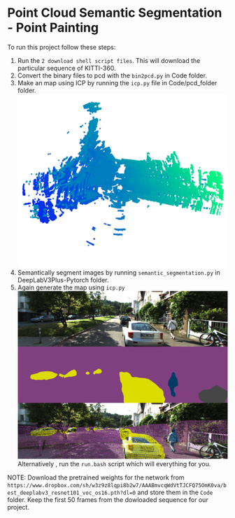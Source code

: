 # Point Cloud Semantic Segmentation - Point Painting

To run this project follow these steps:
1) Run the `2 download shell script files`. This will download the particular sequence of KITTI-360.
3) Convert the binary files to pcd with the `bin2pcd.py` in Code folder.
4) Make an map using ICP by running the `icp.py` file in Code/pcd_folder folder.
![ICP](Images/ICP_on_PC.png)
5) Semantically segment images by running `semantic_segmentation.py` in DeepLabV3Plus-Pytorch folder.
6) Again generate the map using `icp.py`
![PC](Images/PC-Projected-images.png)
Alternatively , run the `run.bash` script which will everything for you.

NOTE: Download the pretrained weights for the network from `https://www.dropbox.com/sh/w3z9z8lqpi8b2w7/AAABmvcqWdVtTJCFQ75OmK0va/best_deeplabv3_resnet101_voc_os16.pth?dl=0` and store them in the `Code` folder.
Keep the first 50 frames from the dowloaded sequence for our project.





